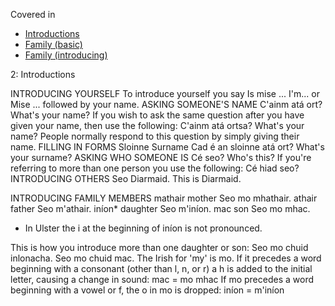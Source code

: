 Covered in 
* [Introductions](../../notes/introductions.md)
* [Family (basic)](../../notes/family.md#basic-family-vocabulary)
* [Family (introducing)](../../notes/family.md#introducing-family)

2: Introductions

INTRODUCING YOURSELF
To introduce yourself you say
Is mise ... I'm...
or
Mise ...
followed by your name.
ASKING SOMEONE'S NAME
C'ainm atá ort? What's your name?
If you wish to ask the same question after you have given your name, then use the following:
C'ainm atá ortsa? What's your name?
People normally respond to this question by simply giving their name.
FILLING IN FORMS
Sloinne Surname
Cad é an sloinne atá ort? What's your surname?
ASKING WHO SOMEONE IS
Cé seo? Who's this?
If you're referring to more than one person you use the following:
Cé hiad seo?
INTRODUCING OTHERS
Seo Diarmaid. This is Diarmaid.


INTRODUCING FAMILY MEMBERS
mathair mother
Seo mo mhathair.
athair father
Seo m'athair.
iníon* daughter
Seo m'iníon.
mac son
Seo mo mhac.
* In Ulster the i at the beginning of iníon is not pronounced.

This is how you introduce more than one daughter or son:
Seo mo chuid inlonacha.
Seo mo chuid mac.
The Irish for 'my' is mo. If it precedes a word beginning with a consonant (other than l, n, or r) a h is added to the initial letter, causing a change in sound:
mac = mo mhac
If mo precedes a word beginning with a vowel or f, the o in mo is dropped:
iníon = m'iníon